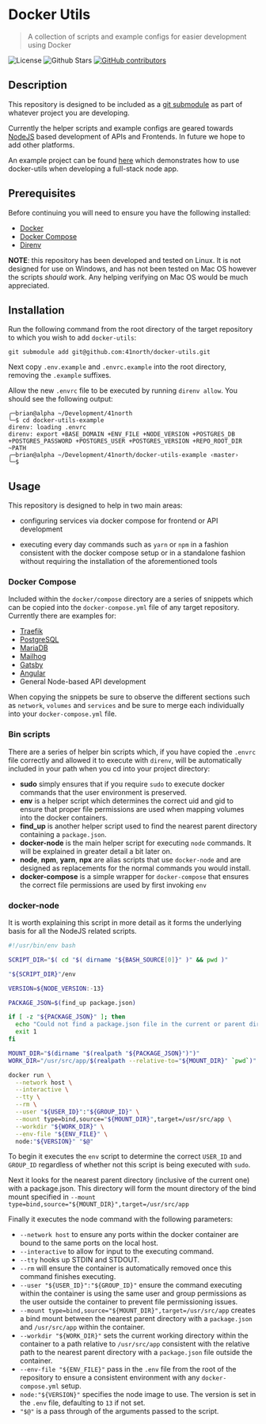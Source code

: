 # Docker Utils

> A collection of scripts and example configs for easier development using Docker

![License](https://img.shields.io/github/license/41north/docker-utils?style=flat-square)
![Github Stars](https://img.shields.io/github/stars/41north/docker-utils.svg?style=flat-square)
[![GitHub contributors](https://img.shields.io/github/contributors/41north/docker-utils.svg?style=flat-square)](https://github.com/41north/docker-utils/graphs/contributors/)

## Description

This repository is designed to be included as a [git submodule](https://git-scm.com/book/en/v2/Git-Tools-Submodules) as part of 
whatever project you are developing. 

Currently the helper scripts and example configs are geared towards [NodeJS](https://nodejs.org/en/) based development of APIs 
and Frontends. In future we hope to add other platforms.

An example project can be found [here](https://github.com/41north/docker-utils-example) which demonstrates how to use docker-utils
when developing a full-stack node app.

## Prerequisites

Before continuing you will need to ensure you have the following installed:

* [Docker](https://docs.docker.com/install/)
* [Docker Compose](https://docs.docker.com/compose/install/)
* [Direnv](https://direnv.net/)

**NOTE**: this repository has been developed and tested on Linux. It is not designed for use on Windows, and has not been
tested on Mac OS however the scripts *should* work. Any helping verifying on Mac OS would be much appreciated.

## Installation

Run the following command from the root directory of the target repository to which you wish to add `docker-utils`:

```shell
git submodule add git@github.com:41north/docker-utils.git
```

Next copy `.env.example` and `.envrc.example` into the root directory, removing the `.example` suffixes.

Allow the new `.envrc` file to be executed by running `direnv allow`. You should see the following output:

```shell
╭─brian@alpha ~/Development/41north 
╰─$ cd docker-utils-example
direnv: loading .envrc                                                                                                                                                                                                                 
direnv: export +BASE_DOMAIN +ENV_FILE +NODE_VERSION +POSTGRES_DB +POSTGRES_PASSWORD +POSTGRES_USER +POSTGRES_VERSION +REPO_ROOT_DIR ~PATH
╭─brian@alpha ~/Development/41north/docker-utils-example ‹master› 
╰─$
```
 
## Usage

This repository is designed to help in two main areas:

* configuring services via docker compose for frontend or API development
  
* executing every day commands such as `yarn` or `npm` in a fashion consistent with the docker compose setup or in a 
standalone fashion without requiring the installation of the aforementioned tools

### Docker Compose

Included within the `docker/compose` directory are a series of snippets which can be copied into the `docker-compose.yml` file of any 
target repository. Currently there are examples for:

* [Traefik](https://containo.us/traefik/)
* [PostgreSQL](https://www.postgresql.org/)
* [MariaDB](https://mariadb.org/)
* [Mailhog](https://github.com/mailhog/MailHog)
* [Gatsby](https://www.gatsbyjs.org/)
* [Angular](https://angular.io/)
* General Node-based API development
  
When copying the snippets be sure to observe the different sections such as `network`, `volumes` and `services` and be sure
to merge each individually into your `docker-compose.yml` file.

### Bin scripts

There are a series of helper bin scripts which, if you have copied the `.envrc` file correctly and allowed it to execute with `direnv`, will be 
automatically included in your path when you cd into your project directory:

* **sudo** simply ensures that if you require `sudo` to execute docker commands that the user environment is preserved.
* **env** is a helper script which determines the correct uid and gid to ensure that proper file permissions are used when mapping volumes into the docker containers.
* **find_up** is another helper script used to find the nearest parent directory containing a `package.json`. 
* **docker-node** is the main helper script for executing `node` commands. It will be explained in greater detail a bit later on.
* **node**, **npm**, **yarn**, **npx** are alias scripts that use `docker-node` and are designed as replacements for the normal commands you would install.
* **docker-compose** is a simple wrapper for `docker-compose` that ensures the correct file permissions are used by first invoking `env` 
 
### docker-node

It is worth explaining this script in more detail as it forms the underlying basis for all the NodeJS related scripts.

```bash
#!/usr/bin/env bash

SCRIPT_DIR="$( cd "$( dirname "${BASH_SOURCE[0]}" )" && pwd )"

"${SCRIPT_DIR}"/env

VERSION=${NODE_VERSION:-13}

PACKAGE_JSON=$(find_up package.json)

if [ -z "${PACKAGE_JSON}" ]; then
  echo "Could not find a package.json file in the current or parent directories"
  exit 1
fi

MOUNT_DIR="$(dirname "$(realpath "${PACKAGE_JSON}")")"
WORK_DIR="/usr/src/app/$(realpath --relative-to="${MOUNT_DIR}" `pwd`)"

docker run \
  --network host \
  --interactive \
  --tty \
  --rm \
  --user "${USER_ID}":"${GROUP_ID}" \
  --mount type=bind,source="${MOUNT_DIR}",target=/usr/src/app \
  --workdir "${WORK_DIR}" \
  --env-file "${ENV_FILE}" \
  node:"${VERSION}" "$@"
```

To begin it executes the `env` script to determine the correct `USER_ID` and `GROUP_ID` regardless of whether not this script is being executed
with `sudo`.

Next it looks for the nearest parent directory (inclusive of the current one) with a package.json. This directory will form the mount directory of the bind mount specified in `--mount type=bind,source="${MOUNT_DIR}",target=/usr/src/app`

Finally it executes the node command with the following parameters:

* `--network host` to ensure any ports within the docker container are bound to the same ports on the local host.
* `--interactive` to allow for input to the executing command.
* `--tty` hooks up STDIN and STDOUT.
* `--rm` will ensure the container is automatically removed once this command finishes executing.
* `--user "${USER_ID}":"${GROUP_ID}"` ensure the command executing within the container is using the same user and group permissions as the user outside the container to prevent file permissioning issues.
* `--mount type=bind,source="${MOUNT_DIR}",target=/usr/src/app` creates a bind mount between the nearest parent directory with a `package.json` and `/usr/src/app` within the container.
* `--workdir "${WORK_DIR}"` sets the current working directory within the container to a path relative to `/usr/src/app` consistent with the relative path to the nearest parent directory with a `package.json` file outside the container.
* `--env-file "${ENV_FILE}"` pass in the `.env` file from the root of the repository to ensure a consistent environment with any `docker-compose.yml` setup.
* `node:"${VERSION}"` specifies the node image to use. The version is set in the `.env` file, defaulting to `13` if not set.
* `"$@"` is a pass through of the arguments passed to the script.